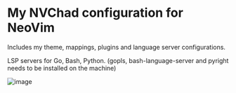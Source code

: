 # My NVChad configuration for NeoVim 

Includes my theme, mappings, plugins and language server configurations.

LSP servers for Go, Bash, Python. (gopls, bash-language-server and pyright needs to be installed on the machine)

![image](https://github.com/JCoupalK/nvchad-configuration/assets/108779415/9d865c73-3ae6-4c1d-9715-4fc71a740751)
